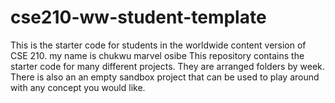 # cse210-ww-student-template
This is the starter code for students in the worldwide content version of CSE 210.
my name is chukwu marvel osibe
This repository contains the starter code for many different projects. They are arranged folders by week. There is also an an empty sandbox project that can be used to play around with any concept you would like.
